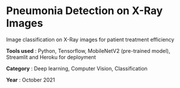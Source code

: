 # Pneumonia Detection on X-Ray Images
Image classification on X-Ray images for patient treatment efficiency

**Tools used** : Python, Tensorflow, MobileNetV2 (pre-trained model), Streamlit and Heroku for deployment

**Category** : Deep learning, Computer Vision, Classification

**Year** : October 2021

